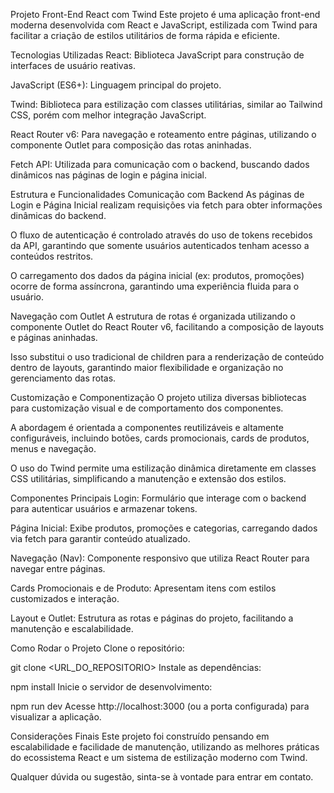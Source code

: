 Projeto Front-End React com Twind
Este projeto é uma aplicação front-end moderna desenvolvida com React e JavaScript, estilizada com Twind para facilitar a criação de estilos utilitários de forma rápida e eficiente.

Tecnologias Utilizadas
React: Biblioteca JavaScript para construção de interfaces de usuário reativas.

JavaScript (ES6+): Linguagem principal do projeto.

Twind: Biblioteca para estilização com classes utilitárias, similar ao Tailwind CSS, porém com melhor integração JavaScript.

React Router v6: Para navegação e roteamento entre páginas, utilizando o componente Outlet para composição das rotas aninhadas.

Fetch API: Utilizada para comunicação com o backend, buscando dados dinâmicos nas páginas de login e página inicial.

Estrutura e Funcionalidades
Comunicação com Backend
As páginas de Login e Página Inicial realizam requisições via fetch para obter informações dinâmicas do backend.

O fluxo de autenticação é controlado através do uso de tokens recebidos da API, garantindo que somente usuários autenticados tenham acesso a conteúdos restritos.

O carregamento dos dados da página inicial (ex: produtos, promoções) ocorre de forma assíncrona, garantindo uma experiência fluida para o usuário.

Navegação com Outlet
A estrutura de rotas é organizada utilizando o componente Outlet do React Router v6, facilitando a composição de layouts e páginas aninhadas.

Isso substitui o uso tradicional de children para a renderização de conteúdo dentro de layouts, garantindo maior flexibilidade e organização no gerenciamento das rotas.

Customização e Componentização
O projeto utiliza diversas bibliotecas para customização visual e de comportamento dos componentes.

A abordagem é orientada a componentes reutilizáveis e altamente configuráveis, incluindo botões, cards promocionais, cards de produtos, menus e navegação.

O uso do Twind permite uma estilização dinâmica diretamente em classes CSS utilitárias, simplificando a manutenção e extensão dos estilos.

Componentes Principais
Login: Formulário que interage com o backend para autenticar usuários e armazenar tokens.

Página Inicial: Exibe produtos, promoções e categorias, carregando dados via fetch para garantir conteúdo atualizado.

Navegação (Nav): Componente responsivo que utiliza React Router para navegar entre páginas.

Cards Promocionais e de Produto: Apresentam itens com estilos customizados e interação.

Layout e Outlet: Estrutura as rotas e páginas do projeto, facilitando a manutenção e escalabilidade.

Como Rodar o Projeto
Clone o repositório:

git clone <URL_DO_REPOSITORIO>
Instale as dependências:

npm install
Inicie o servidor de desenvolvimento:

npm run dev
Acesse http://localhost:3000 (ou a porta configurada) para visualizar a aplicação.

Considerações Finais
Este projeto foi construído pensando em escalabilidade e facilidade de manutenção, utilizando as melhores práticas do ecossistema React e um sistema de estilização moderno com Twind.

Qualquer dúvida ou sugestão, sinta-se à vontade para entrar em contato.

